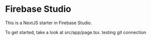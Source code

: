 # Firebase Studio

This is a NextJS starter in Firebase Studio.

To get started, take a look at src/app/page.tsx.
testing git connection